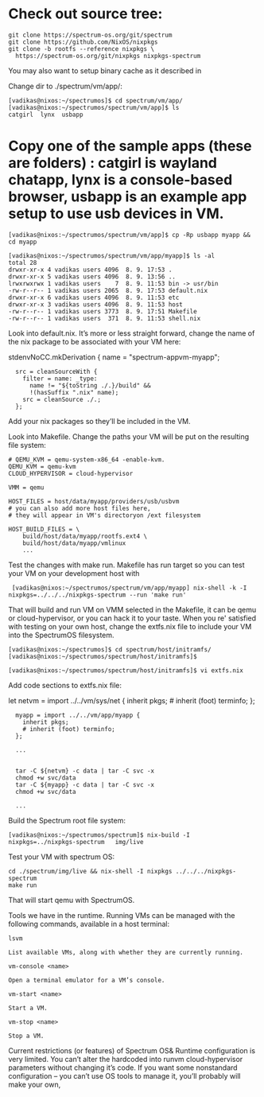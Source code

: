 #    Check out source tree:

    git clone https://spectrum-os.org/git/spectrum
    git clone https://github.com/NixOS/nixpkgs
    git clone -b rootfs --reference nixpkgs \
      https://spectrum-os.org/git/nixpkgs nixpkgs-spectrum

You may also want to setup binary cache as it described in  

Change dir to ./spectrum/vm/app/:

    [vadikas@nixos:~/spectrumos]$ cd spectrum/vm/app/
    [vadikas@nixos:~/spectrumos/spectrum/vm/app]$ ls
    catgirl  lynx  usbapp

# Copy one of the sample apps (these are folders) : catgirl is wayland chatapp, lynx is a console-based browser,  usbapp is an example app setup to use usb devices in VM.

    [vadikas@nixos:~/spectrumos/spectrum/vm/app]$ cp -Rp usbapp myapp && cd myapp

    [vadikas@nixos:~/spectrumos/spectrum/vm/app/myapp]$ ls -al
    total 28
    drwxr-xr-x 4 vadikas users 4096  8. 9. 17:53 .
    drwxr-xr-x 5 vadikas users 4096  8. 9. 13:56 ..
    lrwxrwxrwx 1 vadikas users    7  8. 9. 11:53 bin -> usr/bin
    -rw-r--r-- 1 vadikas users 2065  8. 9. 17:53 default.nix
    drwxr-xr-x 6 vadikas users 4096  8. 9. 11:53 etc
    drwxr-xr-x 3 vadikas users 4096  8. 9. 11:53 host
    -rw-r--r-- 1 vadikas users 3773  8. 9. 17:51 Makefile   
    -rw-r--r-- 1 vadikas users  371  8. 9. 11:53 shell.nix

 Look into default.nix. It’s more or less straight forward, change the name of the nix package to be associated with your VM here:
   
   stdenvNoCC.mkDerivation {
      name = "spectrum-appvm-myapp";

      src = cleanSourceWith {
        filter = name: _type:
          name != "${toString ./.}/build" &&
          !(hasSuffix ".nix" name);
        src = cleanSource ./.;
      };

Add your nix packages so they’ll be included in the VM.

Look into Makefile. Change the paths your VM will be put on the resulting file system:

    # QEMU_KVM = qemu-system-x86_64 -enable-kvm.
    QEMU_KVM = qemu-kvm
    CLOUD_HYPERVISOR = cloud-hypervisor

    VMM = qemu

    HOST_FILES = host/data/myapp/providers/usb/usbvm
    # you can also add more host files here, 
    # they will appear in VM's directoryon /ext filesystem 

    HOST_BUILD_FILES = \
    	build/host/data/myapp/rootfs.ext4 \
    	build/host/data/myapp/vmlinux
    	...

 Test the changes with make run.
 Makefile has run target so you can test your VM on your development host with 

     [vadikas@nixos:~/spectrumos/spectrum/vm/app/myapp] nix-shell -k -I nixpkgs=../../../nixpkgs-spectrum --run 'make run'
  

That will build and run VM on VMM selected in the Makefile, it can be qemu or cloud-hypervisor, or you can hack it to your taste.
When you re' satisfied with testing on your own host, change the extfs.nix file to include your VM into the SpectrumOS filesystem.

    [vadikas@nixos:~/spectrumos]$ cd spectrum/host/initramfs/
    [vadikas@nixos:~/spectrumos/spectrum/host/initramfs]$

    [vadikas@nixos:~/spectrumos/spectrum/host/initramfs]$ vi extfs.nix

Add code sections to extfs.nix file:
 
 let
      netvm = import ../../vm/sys/net {
        inherit pkgs;
        # inherit (foot) terminfo;
      };

      myapp = import ../../vm/app/myapp {
        inherit pkgs;
        # inherit (foot) terminfo;
      };
      
      ...
      
      
      tar -C ${netvm} -c data | tar -C svc -x
      chmod +w svc/data
      tar -C ${myapp} -c data | tar -C svc -x
      chmod +w svc/data
      
      ...

Build the Spectrum root file system:

   
    [vadikas@nixos:~/spectrumos/spectrum]$ nix-build -I nixpkgs=../nixpkgs-spectrum   img/live

Test your  VM  with spectrum OS:

     
    cd ./spectrum/img/live && nix-shell -I nixpkgs ../../../nixpkgs-spectrum
    make run

That will start qemu with SpectrumOS. 

Tools we have in the runtime. 
Running VMs can be managed with the following commands, available in a host terminal:

    lsvm

    List available VMs, along with whether they are currently running.

    vm-console <name>

    Open a terminal emulator for a VM’s console.

    vm-start <name>

    Start a VM.

    vm-stop <name>

    Stop a VM.

Current restrictions (or features) of Spectrum OS& 
Runtime configuration is very limited. You can’t alter the hardcoded into runvm cloud-hypervisor parameters without changing it’s code.
If you want some nonstandard configuration – you can’t use OS tools to manage it, you’ll probably will make your own, 

